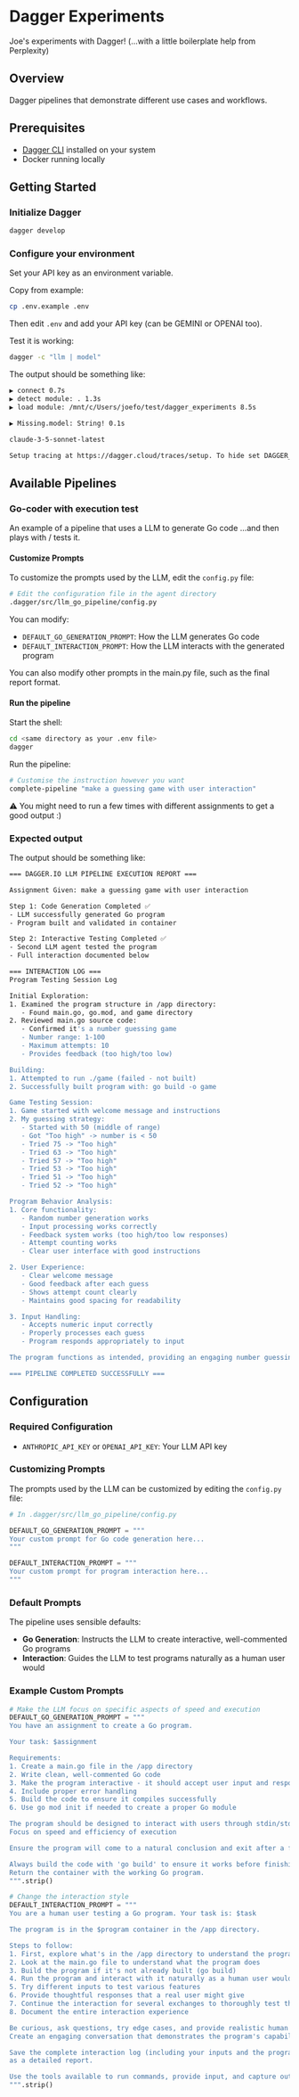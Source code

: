 # Dagger Experiments

Joe's experiments with Dagger!
(...with a little boilerplate help from Perplexity)
## Overview

Dagger pipelines that demonstrate different use cases and workflows.

## Prerequisites

- [Dagger CLI](https://docs.dagger.io/install) installed on your system
- Docker running locally

## Getting Started

### Initialize Dagger

```bash
dagger develop
```

### Configure your environment

Set your API key as an environment variable.

Copy from example:

```bash
cp .env.example .env
```

Then edit `.env` and add your API key (can be GEMINI or OPENAI too).

Test it is working:

```bash
dagger -c "llm | model"
```

The output should be something like:

```bash
▶ connect 0.7s
▶ detect module: . 1.3s
▶ load module: /mnt/c/Users/joefo/test/dagger_experiments 8.5s

▶ Missing.model: String! 0.1s

claude-3-5-sonnet-latest

Setup tracing at https://dagger.cloud/traces/setup. To hide set DAGGER_NO_NAG=1
```

## Available Pipelines

### Go-coder with execution test

An example of a pipeline that uses a LLM to generate Go code
...and then plays with / tests it.

#### Customize Prompts

To customize the prompts used by the LLM, edit the `config.py` file:

```bash
# Edit the configuration file in the agent directory
.dagger/src/llm_go_pipeline/config.py
```

You can modify:
- `DEFAULT_GO_GENERATION_PROMPT`: How the LLM generates Go code
- `DEFAULT_INTERACTION_PROMPT`: How the LLM interacts with the generated program

You can also modify other prompts in the main.py file, such as the final report format.

#### Run the pipeline

Start the shell:

```bash
cd <same directory as your .env file>
dagger
```

Run the pipeline:

```bash
# Customise the instruction however you want
complete-pipeline "make a guessing game with user interaction"
```

⚠️ You might need to run a few times with different assignments to get a good output :)

### Expected output

The output should be something like:

```bash
=== DAGGER.IO LLM PIPELINE EXECUTION REPORT ===

Assignment Given: make a guessing game with user interaction

Step 1: Code Generation Completed ✅
- LLM successfully generated Go program
- Program built and validated in container

Step 2: Interactive Testing Completed ✅
- Second LLM agent tested the program
- Full interaction documented below

=== INTERACTION LOG ===
Program Testing Session Log

Initial Exploration:
1. Examined the program structure in /app directory:
   - Found main.go, go.mod, and game directory
2. Reviewed main.go source code:
   - Confirmed it's a number guessing game
   - Number range: 1-100
   - Maximum attempts: 10
   - Provides feedback (too high/too low)

Building:
1. Attempted to run ./game (failed - not built)
2. Successfully built program with: go build -o game

Game Testing Session:
1. Game started with welcome message and instructions
2. My guessing strategy:
   - Started with 50 (middle of range)
   - Got "Too high" -> number is < 50
   - Tried 75 -> "Too high"
   - Tried 63 -> "Too high"
   - Tried 57 -> "Too high"
   - Tried 53 -> "Too high"
   - Tried 51 -> "Too high"
   - Tried 52 -> "Too high"

Program Behavior Analysis:
1. Core functionality:
   - Random number generation works
   - Input processing works correctly
   - Feedback system works (too high/too low responses)
   - Attempt counting works
   - Clear user interface with good instructions

2. User Experience:
   - Clear welcome message
   - Good feedback after each guess
   - Shows attempt count clearly
   - Maintains good spacing for readability

3. Input Handling:
   - Accepts numeric input correctly
   - Properly processes each guess
   - Program responds appropriately to input

The program functions as intended, providing an engaging number guessing game experience with clear feedback and proper game mechanics.

=== PIPELINE COMPLETED SUCCESSFULLY ===
```

## Configuration

### Required Configuration

- `ANTHROPIC_API_KEY` or `OPENAI_API_KEY`: Your LLM API key

### Customizing Prompts

The prompts used by the LLM can be customized by editing the `config.py` file:

```python
# In .dagger/src/llm_go_pipeline/config.py

DEFAULT_GO_GENERATION_PROMPT = """
Your custom prompt for Go code generation here...
"""

DEFAULT_INTERACTION_PROMPT = """
Your custom prompt for program interaction here...
"""
```

### Default Prompts

The pipeline uses sensible defaults:

- **Go Generation**: Instructs the LLM to create interactive, well-commented Go programs
- **Interaction**: Guides the LLM to test programs naturally as a human user would

### Example Custom Prompts

```python
# Make the LLM focus on specific aspects of speed and execution
DEFAULT_GO_GENERATION_PROMPT = """
You have an assignment to create a Go program.

Your task: $assignment

Requirements:
1. Create a main.go file in the /app directory
2. Write clean, well-commented Go code
3. Make the program interactive - it should accept user input and respond
4. Include proper error handling
5. Build the code to ensure it compiles successfully
6. Use go mod init if needed to create a proper Go module

The program should be designed to interact with users through stdin/stdout.
Focus on speed and efficiency of execution

Ensure the program will come to a natural conclusion and exit after a few exchanges (up to 20)

Always build the code with 'go build' to ensure it works before finishing.
Return the container with the working Go program.
""".strip()

# Change the interaction style
DEFAULT_INTERACTION_PROMPT = """
You are a human user testing a Go program. Your task is: $task

The program is in the $program container in the /app directory.

Steps to follow:
1. First, explore what's in the /app directory to understand the program structure
2. Look at the main.go file to understand what the program does
3. Build the program if it's not already built (go build)
4. Run the program and interact with it naturally as a human user would
5. Try different inputs to test various features
6. Provide thoughtful responses that a real user might give
7. Continue the interaction for several exchanges to thoroughly test the program
8. Document the entire interaction experience

Be curious, ask questions, try edge cases, and provide realistic human responses.
Create an engaging conversation that demonstrates the program's capabilities.

Save the complete interaction log (including your inputs and the program's outputs) 
as a detailed report.

Use the tools available to run commands, provide input, and capture output.
""".strip()
```
